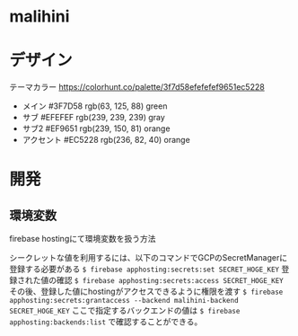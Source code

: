 # malihini

# デザイン
テーマカラー
https://colorhunt.co/palette/3f7d58efefefef9651ec5228

- メイン #3F7D58 rgb(63, 125, 88) green
- サブ #EFEFEF rgb(239, 239, 239) gray
- サブ2 #EF9651 rgb(239, 150, 81) orange
- アクセント #EC5228 rgb(236, 82, 40) orange

# 開発

## 環境変数
firebase hostingにて環境変数を扱う方法

シークレットな値を利用するには、以下のコマンドでGCPのSecretManagerに登録する必要がある
`$ firebase apphosting:secrets:set SECRET_HOGE_KEY`
登録された値の確認
`$ firebase apphosting:secrets:access SECRET_HOGE_KEY`
その後、登録した値にhostingがアクセスできるように権限を渡す
`$ firebase apphosting:secrets:grantaccess --backend malihini-backend SECRET_HOGE_KEY`
ここで指定するバックエンドの値は
`$ firebase apphosting:backends:list`
で確認することができる。